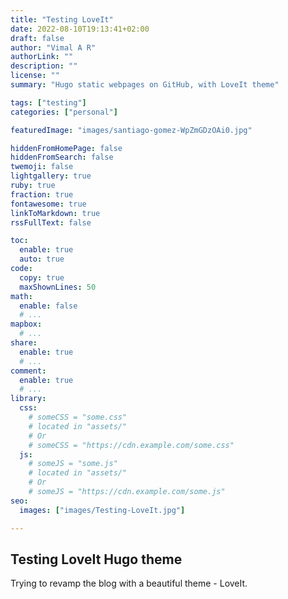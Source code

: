 ```yaml
---
title: "Testing LoveIt"
date: 2022-08-10T19:13:41+02:00
draft: false
author: "Vimal A R"
authorLink: ""
description: ""
license: ""
summary: "Hugo static webpages on GitHub, with LoveIt theme"

tags: ["testing"]
categories: ["personal"]

featuredImage: "images/santiago-gomez-WpZmGDzOAi0.jpg"

hiddenFromHomePage: false
hiddenFromSearch: false
twemoji: false
lightgallery: true
ruby: true
fraction: true
fontawesome: true
linkToMarkdown: true
rssFullText: false

toc:
  enable: true
  auto: true
code:
  copy: true
  maxShownLines: 50
math:
  enable: false
  # ...
mapbox:
  # ...
share:
  enable: true
  # ...
comment:
  enable: true
  # ...
library:
  css:
    # someCSS = "some.css"
    # located in "assets/"
    # Or
    # someCSS = "https://cdn.example.com/some.css"
  js:
    # someJS = "some.js"
    # located in "assets/"
    # Or
    # someJS = "https://cdn.example.com/some.js"
seo:
  images: ["images/Testing-LoveIt.jpg"]

---
```


## Testing LoveIt Hugo theme
<!--more-->
Trying to revamp the blog with a beautiful theme - LoveIt.
